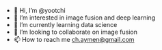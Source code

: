 - 👋 Hi, I’m @yootchi
- 👀 I’m interested in image fusion and deep learning
- 🌱 I’m currently learning data science
- 💞️ I’m looking to collaborate on image fusion
- 📫 How to reach me ch.aymen@gmail.com

<!---
yootchi/yootchi is a ✨ special ✨ repository because its `README.md` (this file) appears on your GitHub profile.
You can click the Preview link to take a look at your changes.
--->
